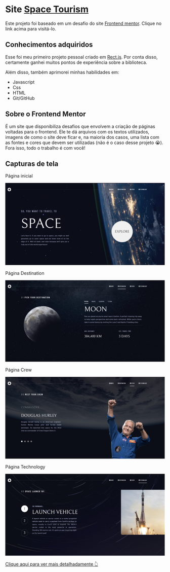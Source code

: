 # Site [Space Tourism](https://kauavillan.github.io/space-tourism)

Este projeto foi baseado em um desafio do site [Frontend mentor](https://www.frontendmentor.io/challenges). Clique no link acima para visitá-lo.

## Conhecimentos adquiridos

Esse foi meu primeiro projeto pessoal criado em [Rect.js](https://pt-br.reactjs.org). Por conta disso, certamente ganhei muitos pontos de experiência sobre a biblioteca.

Além disso, também aprimorei minhas habilidades em:
* Javascript
* Css
* HTML
* Git/GitHub

## Sobre o Frontend Mentor
É um site que disponibiliza desafios que envolvem a criação de páginas voltadas para o frontend. Ele te dá arquivos com os textos utilizados, imagens de como o site deve ficar e, na maioria dos casos, uma lista com as fontes e cores que devem ser utilizadas (não é o caso desse projeto 😭). Fora isso, todo o trabalho é com você!

## Capturas de tela
Página inicial

![](./Screenshots/Homepage.png)

Página Destination

![](./Screenshots/Destination.png)

Página Crew

![](./Screenshots/Crew.png)

Página Technology

![](./Screenshots/Technology.png)


[Clique aqui para ver mais detalhadamente 👆](https://kauavillan.github.io/space-tourism)

